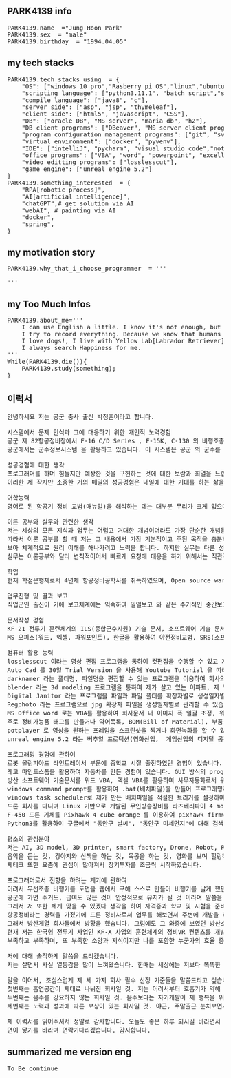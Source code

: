## PARK4139 info
<pre>
PARK4139.name  ="Jung Hoon Park" 
PARK4139.sex  = "male"
PARK4139.birthday  = "1994.04.05"  
</pre>
## my tech stacks
<pre>
PARK4139.tech_stacks_using  = {
    "OS": ["windows 10 pro","Rasberry pi OS","linux","ubuntu"], 
    "scripting language": ["python3.11.1", "batch script","shell script"], 
    "compile language": ["java8", "c"], 
    "server side": ["asp", "jsp", "thymeleaf"], 
    "client side": ["html5", "javascript", "CSS"],
    "DB": ["oracle DB", "MS server", "maria db", "h2"],
    "DB client programs": ["DBeaver", "MS server client program", "sqlplus"],
    "program configuration management programs": ["git", "svn"],
    "virtual environment": ["docker", "pyvenv"],
    "IDE": ["intelliJ", "pycharm", "visual studio code","notepad++", ""],
    "office programs": ["VBA", "word", "powerpoint", "excell"], 
    "video editting programs": ["losslesscut"],
    "game engine": ["unreal engine 5.2"]
}
PARK4139.something_interested  = {
    "RPA[robotic process]",
    "AI[artificial intelligence]",
    "chatGPT",# get solution via AI
    "webAI", # painting via AI
    "docker",
    "spring",
}
</pre>
## my motivation story
<pre>
PARK4139.why_that_i_choose_programmer  = '''

'''
</pre>
## my Too Much Infos 
<pre>
PARK4139.about_me='''
    I can use English a little. I know it's not enough, but I'm still trying to use it
    I try to record everything. Because we know that humans are oblivious animals, including me.
    I love dogs!, I live with Yellow Lab[Labrador Retriever]. When things aren't going well, I go for a walk, dogs make me laugh.
    I always search Happiness for me.
'''
While(PARK4139.die()){
    PARK4139.study(something); 
}
</pre>

## 이력서
<pre>
안녕하세요 저는 공군 중사 출신 박정훈이라고 합니다.

시스템에서 문제 인식과 그에 대응하기 위한 개인적 노력경험
공군 제 82항공정비창에서 F-16 C/D Series , F-15K, C-130 의 비행조종제어계통을 대상으로 한 군직 창정비 및 오버홀(볼트와 너트 같은 물리적으로 더 이상 분해할 수 없는 최소 수준까지 분해하는  정비)를 수행하였습니다.  작은 정비 실수는 뉴스에 나올 법한 큰 항공기 사고에 대한 잠재력을 가졌습니다. 이를 미연에 방지하기 위해서는 아주 작은 사고의 원인이 될만한 부분이더라도 여러번 또 반드시 체크하는 것이 중요합니다. 이를 실천하기 위해서 저는 거의 모든 정비 업무 수행에 있어서 개인 체크리스트를 만들어 활용을 해왔으며 이를 통한 실수의 발생을 줄였습니다. 부품 수급이 제때 이루어지지 않아 발생하는 출고문제, 신뢰성이 떨어지는 노후된 부품이 공급이 되어 출고품의 성능을 보장하지 못하는 문제들을 경험한 적이 있습니다. 이런 경험을 통하여 사소하게 느껴질지 모르는 작은 문제가 예측 못한 사이드 이펙트 또는 더 나아가 큰 문제를 일으킬 수 있을 수 있다는 것을 이해하고 있습니다 이 와 같이 다른분야에서 또한 사소한 문제도 리스크 관리를 하기 위해서 업무관련메모를 늘상 개인 파일에 수행하고 있습니다.
공군에서는 군수정보시스템 을 활용하고 있습니다. 이 시스템은 공군 의 군수를 담당하는 작업자들이 수행한 작업 정보를 입력하며 상위 부서에서는 군수업무를 관리를 용이하도록 한 전산 시스템입니다 .이 시스템은 주기적으로 입력된 데이터들을 통계를 내어 유의미한 데이터 통찰을 얻어 군수업무의 효율을 높이도록 피드백을 관련 군수 부서에 하달을 합니다. 이에 문제가 되는 것이 작업자의 낮은 신뢰도의 데이터가 시스템에 입력되어 데이터 분석이 잘못된 방향으로 흘러가 좋지 못한 업무적 피드백을 만들어 악순환을 일으켜 과잉인시수 또는 인시수결여 와 같은 문제가 되기도 하였습니다. 이런 피드백은 시스템이 의도된 바로 순기능을 수행하지 못한 것이 원인 이라고 생각을 가지고 있습니다. 이의 근원은 단순한 신뢰도가 낮은 데이터에서 비롯되었다고 생각합니다. 그래서 저는 단순한 데이터라도 시스템에 의도된 데이터를 잘 파악하여 데이터를 가공하고 입력하여야 시스템에 기대된 순기능을 적절히 작동할 수 있도록 단순 데이터에도 특성과 신뢰도를 고민해서 입력하였습니다.

성공경험에 대한 생각
프로그래머를 하며 힘들지만 예상한 것을 구현하는 것에 대한 보람과 희열을 느낍니다
이러한 제 작지만 소중한 거의 매일의 성공경험은 내일에 대한 기대를 하는 삶을 계속 갈망하게 하는 동기부여,  그 자체입니다.

어학능력
영어로 된 항공기 정비 교범(매뉴얼)을 해석하는 데는 대부분 무리가 크게 없으며 어려운 부분은 인터넷의 도움을 받아 해결할 수 있었습니다. 일본어는 간단한 일상적인 회화를 듣고 이해할 수 있습니다.

이론 공부와 실무와 관련한 생각
저는 세상의 모든 지식과 업무는 어렵고 거대한 개념이더라도 가장 단순한 개념들의 집합이라고 생각을 합니다.
따라서 이론 공부를 할 때 저는 그 내용에서 가장 기본적이고 주된 목적을 충분히 이해를 한 상태에서 해당 내용을 반복하여 
보아 체계적으로 원리 이해를 해나가려고 노력을 합니다. 하지만 실무는 다른 성격을 가진 부분이라고 생각합니다.
실무는 이론공부와 달리 변칙적이어서 빠르게 요청에 대응을 하기 위해서는 직관적이거나 감각적으로 커버를 해야하는 경우가 꽤 자주 있을 수 있다고 생각합니다. 정리하면 저는 두 가지 모두를 병행해야할 필요가 있다고 생각합니다.

학업
현재 학점은행제로서 4년제 항공정비공학사를 취득하였으며, Open source ware(대학공개강의) 를 활용하여 컴퓨터공학을 공부할 계획을 가지고 있습니다. 현재 실무에 의해서 많이 미루어 지고 있는데, 어느정도 데드라인을 다시 설정하여 학업을 진행할 생각입니다. 추후에 환경과 제 의지에 변함이 없다면 대학원까지도 공부를 계속하고 싶습니다.

업무진행 및 결과 보고
직업군인 출신이 기에 보고체계에는 익숙하여 일일보고 와 같은 주기적인 중간보고를 꼼꼼히 수행할 수 있다는 자신감이 있습니다.

문서작성 경험
KF-21 전투기 훈련체계의 ILS(종합군수지원) 기술 문서, 소프트웨어 기술 문서를 작성한 경험이 있습니다
MS 오피스(워드, 엑셀, 파워포인트), 한글을 활용하여 야전정비교범, SRS(소프트웨어요구사항명세서), SDD(소프트웨어설계기술서),  STP(소프트웨어시험계획서) 등의 방산 소프트웨어 기술문서를 방위사업청 개발실무지침에 따라서 문서를 계약된 방산업체에 개정(최신화) 및 제출해 본 경험이 있습니다.

컴퓨터 활용 능력 
losslesscut 이라는 영상 편집 프로그램을 통하여 컷편집을 수행할 수 있고 지원되는 mp4, mkv 등의 확장자로 Export를 할 수 있습니다.
Auto Cad 를 30일 Trial Version 을 사용해 Youtube Tutorial 을 따라하여 Bolt,Washer와 같은 기계요소 구현한 경험이 있습니다.
darknamer 라는 폴더명, 파일명을 편집할 수 있는 프로그램을 이용하여 회사의 전자 문서, 기술 문서의 파일명을 편집하고 관리한적이 있습니다.
blender 라는 3d modeling 프로그램을 통하여 제가 살고 있는 아파트, 제 방, 침대, 책장, 컵, 서랍, 냉장고, 세탁기 등을 모델링을 하고 간단한 uv mapping을 한 적이 있습니다.
Digital Janitor 라는 프로그램을 파일과 파일 폴더를 확장자별로 생성일자별로 관리할 수 있습니다.
Regphoto 라는 프로그램으로 jpg 확장자 파일을 생성일자별로 관리할 수 있습니다.
MS Office word 로는 VBA를 활용하여 회사문서 내 이미지 폭 일괄 조정, 워드 내 텍스트 와일드카드를 활용하여 일괄 교체를 하여 수정제출한 적이 있습니다. MS Office excell로는 텍스트 데이터를 일반적인 함수들과 mid 함수, concatenate 함수,textjoin 함수, 데이터 나누기 기능을 활용하여 table 또는 column과 row에서 원하는 텍스트 형태로 가공을 하거나 필터링을 해본 경험이 있습니다.
주로 정비가능품 태그를 만들거나 약어목록, BOM(Bill of Material), 부품목록 등을 만든 경험이 있습니다.
potplayer 로 영상을 원하는 프레임을 스크린샷을 찍거나 화면녹화를 할 수 있습니다.
unreal engine 5.2 라는 버추얼 프로덕션(영화산업,  게임산업의 디지털 공간)에 대한 

프로그래밍 경험에 관하여
로봇 올림피아드 라인트레이서 부문에 중학교 시절 출전하였던 경험이 있습니다. Line tracer의 basic code를 간단히 라인트레이싱을 위한 센서에 값을 변화하여 라인트레이서의 움직임을 제어하여 프로그래밍을 한 적이 있습니다.
레고 마인드스톰을 활용하여 자동차를 만든 경험이 있습니다. GUI 방식의 programming 경험이었습니다.
방산 소프트웨어 기술문서를 워드 VBA, 엑셀 VBA를 활용하여 사무자동화로서 워드문서 내에서 600여 개의 서로 다른 단어들을 특정 위치의 단어와 교체하는 스크립트를 짜본적이 있고 작업효율을 개선시킨 경험이 있습니다.
windows command prompt를 활용하여 .bat(배치파일)을 만들어 프로그래밍하여 폴더명에 백업한 날짜를 붙여 회사의 기술문서를 작업한 뒤 데이터를 백업 및 관리를 한 적이 있습니다.
windows task scheduler로 제가 만든 배치파일을 적절한 트리거를 설정하여 실행시킬 수 있습니다.
드론 회사를 다니며 Linux 기반으로 개발된 무인방송장비를 라즈베리파이 4 model b에 라즈베리파이 OS를 인터넷의 튜토리얼과 메뉴얼에 따른 설치를 진행하여 제품을 납품한 경험이 있습니다.
F-450 드론 기체를 Pixhawk 4 cube orange 를 이용하여 pixhawk firmware를 설치하고, 기체를 조립하여 Qground control software로 셋팅을 하고 비행 및 이동미션을 테스트한 경험이 있습니다.
Python3를 활용하여 구글에서 "동안구 날씨", "동안구 미세먼지"에 대해 검색하여 나온 정보를 크롬 개발자 도구를 활용하여 해당 데이터의 CSS selector, ID selectoir, TAG selector를 얻고 URL 등의 몇 입력정보와 함께 visual studio에서  requests, bs4 모듈을 활용하여 python script를 작성하여 "제가 원하는 동안구 날씨에 대한 데이터"를 web scraping을 한 경험이 있습니다.

평소의 관심분야 
저는 AI, 3D model, 3D printer, smart factory, Drone, Robot, ROS, C, C#, c++, Python, RPA, Docker 의 4차 산업 분야에 관심이 많습니다.
음악을 듣는 것, 강아지와 산책을 하는 것, 목공을 하는 것, 영화를 보며 힐링하는 것도 좋아합니다.
제테크 또한 요즘에 관심이 많아져서 장기투자를 조금씩 시작하였습니다.

프로그래머로서 전향을 하려는 계기에 관하여
어려서 무선조종 비행기를 도면을 웹에서 구해 스스로 만들어 비행기를 날게 했던 그 순간을 잊지 못합니다. 그런 기억과 기분을 항상 마음 속에 넣어 두고 살았던 제게 부모님은 항공기 정비에 관해서 말씀을 해주셨습니다 항공기 정비사 전망과 비행기를 어려서부터 좋아했던 제 모습을 보고 
공군에 가면 주거도, 급여도 많은 것이 안정적으로 유지가 될 것 이라며 말씀을 하셨습니다. 
그래서 저 또한 제게 맞을 수 있겠다 생각을 하여 자격증과 학교 및 시험을 준비하여 공군에 들어갔고 일을 해보았지만, 그러나 항공기 정비는 제 마음속에 있는 개발과 창의적인 일과는 거리가 먼 업무들 뿐이 었습니다. 이는 저를 자꾸 우울하게 만들어갔습니다. 저는 이 우울한 마음을 극복하기 위해서 제대를 준비하며 평소 관심이 있는 개발 분야들을 공부를 시작하였고 제대하였습니다.
항공정비라는 경력을 가졌기에 드론 정비사로서 업무를 해보면서 주변에 개발을 하는 것을 조금 관찰을 해보고자 드론 회사에도 들어가 보았습니다. 아니나 다를까 개발자의 모습이 너무 재미있어 보이고 멋있어 보였습니다. 제가 꿈꾸던 것 같았습니다. 저는 아무도 모르게 개발자가 되고자 하는 마음을 숨기고 있었습니다. 미리 이야기하여 스트레스를 다가오게 하는 것보다는 스스로 수긍이 가능한 결과를 먼저 만들어 제 생각을 알려주는 편이 나을 것이라고 판단을 하였습니다. 스물아홉이라는 늦은 나이에 본격적인 개발자 전향을 시작할 생각으로 웹커뮤니티, 주변에게 물어보면 하지 말라는 말이 거의 대부분이었습니다. 그럼에도 저는 마음을 먹고 개발자를 하려고 합니다. 그러나, 개발자로서 커리어를 쌓고자 했으나 역시나 현실은 어려웠습니다.
그래서 방산계열 회사들에서 방황을 했습니다. 그럼에도 그 와중에 보였던 방산소프트웨어 개발자들의 모습이 좋아보이고 부럽고 되고싶은 생각은 계속되었습니다. 
현재 저는 한국형 전투기 사업인 KF-X 사업의 훈련체계의 정비VR 컨텐츠를 개발을 하는 방산회사의 기획 부서에 있습니다. 그럼에도 꿈을 이루겠다는 의지는 사그라들지 않고 있습니다. 이것은 인생문제이며 인생에서 제대로 도전을 해본적이 없던 제게 큰 의미가 있기도 합니다. 하지 않으면 후회가 인생에서 클 것이라고 생각을 하고 있습니다.
부족하고 부족하며, 또 부족한 소양과 지식이지만 나를 포함한 누군가의 효율 증대, 편의 증대를 위해서 만들고 싶다는 욕구와 만들었을 때의 희열을 느껴보았고 포기할 수 없기에 개발자의 꿈을 꼭 실현하고 싶다고 생각하고 있습니다. 항상 자기개발을 하며, 실험하고, 기록하고 그 기록을 열람하여 응용을 잘하는 좋은 개발자가 되고싶습니다

저에 대해 솔직하게 말씀을 드리겠습니다.
저는 살면서 사실 열등감을 많이 느껴왔습니다. 한때는 세상에는 저보다 똑똑한 사람들, 가진 사람들이 많은 것에 무력해지기도 하고 지치기도  했었습니다. 하지만 이제는 그렇지 않습니다. 항공기 정비에서 얻었던 값진 경험들을 토대로 제 전문성을 인정을 받은 성공체험을 하였고 거기서 큰 위로를 받았기 때문입니다. 따라서 지금의 저는 제가 꿈꾸는 프로그래머로서 제가 부족한 부분에 대해서 또 열등감을 느끼는 부분에 대해서는 늘 자기개발하고 채워나가고 그 것이 비로서 성과로 이어질 떄, 큰 기쁨을 느낄 수 있을 것 같습니다. 이런 저를 회사관점에서 잘 활용할 수 있고 제 입장에서는 만족하며 회사와 개인 간에 합리적으로 상호배려와 양보를 하며 오래일할 좋은 그런 회사를 구하고 싶습니다.

말을 이어서, 조심스럽게 제 세 가지 회사 필수 선정 기준들을 말씀드리고 싶습니다
첫번째는 흡연공간이 제대로 나눠진 회사일 것. 저는 어려서부터 호흡기가 약해 입원도 한적이 있으며, 비흡연자입니다. 
두번째는 음주를 강요하지 않는 회사일 것. 음주보다는 자기개발이 제 행복을 위해서 우선순위에서 가치가 높습니다.
세번째는 노력과 성과에 따른 보상이 있는 회사일 것. 야근, 주말출근 눈치보면서 하고 싶지 않습니다. 여건상 필요하다면 하는 것이고 그에 따른 보상은 뒤 따르기를 희망합니다. 

제 이력서를 읽어주셔서 정말로 감사합니다. 오늘도 좋은 하루 되시길 바라면서 
연이 닿기를 바라며 연락기다리겠습니다. 감사합니다.
</pre>
## summarized me version eng
<pre>
To Be continue
</pre>
